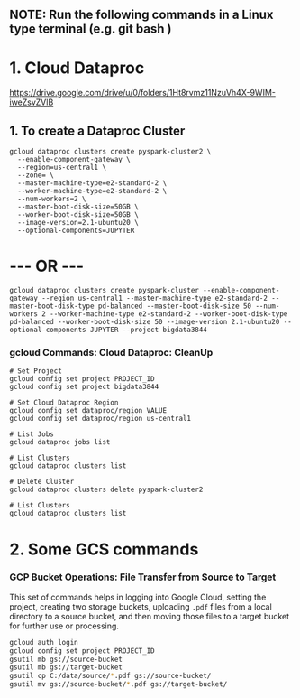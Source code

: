 ## NOTE: Run the following commands in a Linux type terminal (e.g. git bash )

# 1. Cloud Dataproc
https://drive.google.com/drive/u/0/folders/1Ht8rvmz11NzuVh4X-9WIM-iweZsvZVlB
## 1. To create a Dataproc Cluster
```shell
gcloud dataproc clusters create pyspark-cluster2 \
  --enable-component-gateway \ 
  --region=us-central1 \
  --zone= \
  --master-machine-type=e2-standard-2 \
  --worker-machine-type=e2-standard-2 \
  --num-workers=2 \
  --master-boot-disk-size=50GB \
  --worker-boot-disk-size=50GB \
  --image-version=2.1-ubuntu20 \
  --optional-components=JUPYTER
```


# --- OR --- 

```shell
gcloud dataproc clusters create pyspark-cluster --enable-component-gateway --region us-central1 --master-machine-type e2-standard-2 --master-boot-disk-type pd-balanced --master-boot-disk-size 50 --num-workers 2 --worker-machine-type e2-standard-2 --worker-boot-disk-type pd-balanced --worker-boot-disk-size 50 --image-version 2.1-ubuntu20 --optional-components JUPYTER --project bigdata3844
```

### gcloud Commands: Cloud Dataproc: CleanUp

```shell
# Set Project
gcloud config set project PROJECT_ID
gcloud config set project bigdata3844

# Set Cloud Dataproc Region
gcloud config set dataproc/region VALUE
gcloud config set dataproc/region us-central1

# List Jobs
gcloud dataproc jobs list

# List Clusters
gcloud dataproc clusters list

# Delete Cluster
gcloud dataproc clusters delete pyspark-cluster2

# List Clusters
gcloud dataproc clusters list
```



# 2. Some GCS commands

### **GCP Bucket Operations: File Transfer from Source to Target**

This set of commands helps in logging into Google Cloud, setting the project, creating two storage buckets, uploading `.pdf` files from a local directory to a source bucket, and then moving those files to a target bucket for further use or processing.

```sh
gcloud auth login
gcloud config set project PROJECT_ID
gsutil mb gs://source-bucket
gsutil mb gs://target-bucket
gsutil cp C:/data/source/*.pdf gs://source-bucket/
gsutil mv gs://source-bucket/*.pdf gs://target-bucket/
```

